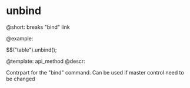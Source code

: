 unbind
=============


@short: breaks "bind" link
	

@example:

$$("table").unbind();


@template:	api_method
@descr:


Contrpart for the "bind" command. Can be used if master control need to be changed